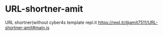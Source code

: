# URL-shortner-amit
URL shortner(without cyber4s template
repl.it https://repl.it/@amit7511/URL-shortner-amit#main.js

